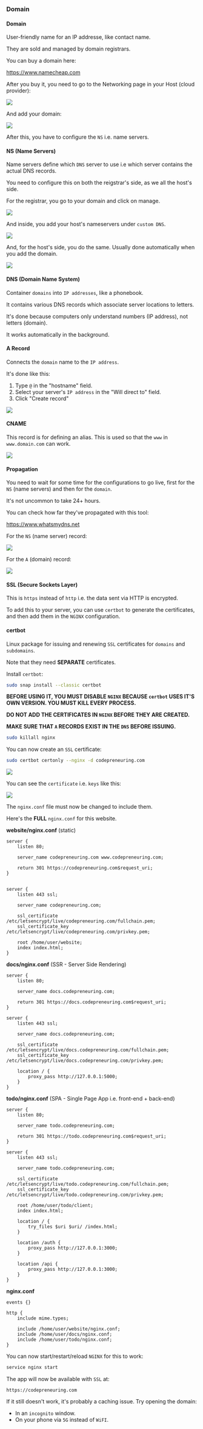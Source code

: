 ### Domain

#### Domain

User-friendly name for an IP addresse, like contact name.

They are sold and managed by domain registrars.

You can buy a domain here:

<a href="https://www.namecheap.com">https://www.namecheap.com</a>

After you buy it, you need to go to the Networking page in your Host (cloud provider):

![](pics/topics/digitalocean-networking.jpg)

And add your domain:

![](pics/topics/digitalocean-networking-domain.jpg)

After this, you have to configure the `NS` i.e. name servers.

#### NS (Name Servers)

Name servers define which `DNS` server to use i.e which server contains the actual DNS records.

You need to configure this on both the reigstrar's side, as we all the host's side.

For the registrar, you go to your domain and click on manage.

![](pics/topics/namecheap-domains.jpg)

And inside, you add your host's nameservers under `custom DNS`.

![](pics/topics/namecheap-ns.jpg)

And, for the host's side, you do the same. Usually done automatically when you add the domain.

![](pics/topics/digitalocean-ns.jpg)

#### DNS (Domain Name System)

Container `domains` into `IP addresses`, like a phonebook.

It contains various DNS records which associate server locations to letters.

It's done because computers only understand numbers (IP address), not letters (domain).

It works automatically in the background.

#### A Record

Connects the `domain` name to the `IP address`.

It's done like this:

1. Type `@` in the "hostname" field.
2. Select your server's `IP address` in the "Will direct to" field.
3. Click "Create record"

![](pics/topics/digitalocean-networking-a-record.jpg)

#### CNAME

This record is for defining an alias. This is used so that the `www` in `www.domain.com` can work.

![](pics/topics/digitalocean-networking-cname.jpg)

#### Propagation

You need to wait for some time for the configurations to go live, first for the `NS` (name servers) and then for the `domain`.

It's not uncommon to take 24+ hours.

You can check how far they've propagated with this tool:

<a href="https://www.whatsmydns.net">https://www.whatsmydns.net</a>

For the `NS` (name server) record:

![](pics/topics/whatsmydns-ns.jpg)

For the `A` (domain) record:

![](pics/topics/whatsmydns-a.jpg)

#### SSL (Secure Sockets Layer)

This is `https` instead of `http` i.e. the data sent via HTTP is encrypted.

To add this to your server, you can use `certbot` to generate the certificates, and then add them in the `NGINX` configuration.

#### certbot

Linux package for issuing and renewing `SSL` certificates for `domains` and `subdomains`.

Note that they need **SEPARATE** certificates.

Install `certbot`:

```bash
sudo snap install --classic certbot
```

**BEFORE USING IT, YOU MUST DISABLE `NGINX` BECAUSE `certbot` USES IT'S OWN VERSION. YOU MUST KILL EVERY PROCESS.**

**DO NOT ADD THE CERTIFICATES IN `NGINX` BEFORE THEY ARE CREATED.**

**MAKE SURE THAT `A` RECORDS EXIST IN THE `DNS` BEFORE ISSUING.**

```bash
sudo killall nginx
```

You can now create an `SSL` certificate:

```bash
sudo certbot certonly --nginx -d codepreneuring.com
```

![](pics/topics/ssl-certbot.jpg)

You can see the `certificate` i.e. `keys` like this:

![](pics/topics/ssl-keys.jpg)

The `nginx.conf` file must now be changed to include them.

Here's the **FULL** `nginx.conf` for this website.

**website/nginx.conf** (static)

```nginx
server {
    listen 80;

    server_name codepreneuring.com www.codepreneuring.com;

    return 301 https://codepreneuring.com$request_uri;
}


server {
    listen 443 ssl;

    server_name codepreneuring.com;

    ssl_certificate /etc/letsencrypt/live/codepreneuring.com/fullchain.pem;
    ssl_certificate_key /etc/letsencrypt/live/codepreneuring.com/privkey.pem;

    root /home/user/website;
    index index.html;
}
```

**docs/nginx.conf** (SSR - Server Side Rendering)

```nginx
server {
    listen 80;

    server_name docs.codepreneuring.com;

    return 301 https://docs.codepreneuring.com$request_uri;
}

server {
    listen 443 ssl;

    server_name docs.codepreneuring.com;

    ssl_certificate /etc/letsencrypt/live/docs.codepreneuring.com/fullchain.pem;
    ssl_certificate_key /etc/letsencrypt/live/docs.codepreneuring.com/privkey.pem;

    location / {
        proxy_pass http://127.0.0.1:5000;
    }
}
```

**todo/nginx.conf** (SPA - Single Page App i.e. front-end + back-end)

```nginx
server {
    listen 80;

    server_name todo.codepreneuring.com;

    return 301 https://todo.codepreneuring.com$request_uri;
}

server {
    listen 443 ssl;

    server_name todo.codepreneuring.com;

    ssl_certificate /etc/letsencrypt/live/todo.codepreneuring.com/fullchain.pem;
    ssl_certificate_key /etc/letsencrypt/live/todo.codepreneuring.com/privkey.pem;

    root /home/user/todo/client;
    index index.html;

    location / {
        try_files $uri $uri/ /index.html;
    }

    location /auth {
        proxy_pass http://127.0.0.1:3000;
    }

    location /api {
        proxy_pass http://127.0.0.1:3000;
    }
}
```

**nginx.conf**

```nginx
events {}

http {
    include mime.types;

    include /home/user/website/nginx.conf;
    include /home/user/docs/nginx.conf;
    include /home/user/todo/nginx.conf;
}
```

You can now start/restart/reload `NGINX` for this to work:

```bash
service nginx start
```

The app will now be available with `SSL` at:

```text
https://codepreneuring.com
```

If it still doesn't work, it's probably a caching issue. Try opening the domain:

-   In an `incognito` window.
-   On your phone via `5G` instead of `WiFI`.
